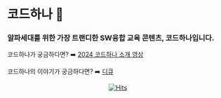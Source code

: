 # 코드하나 🚀

### 알파세대를 위한 가장 트랜디한 SW융합 교육 콘텐츠, 코드하나입니다.

코드하나가 궁금하다면? ➡️ [2024 코드하나 소개 영상](https://www.youtube.com/watch?v=1wcP8pONQoA&t=1s)


코드하나의 이야기가 궁금하다면? ➡️ [디큐](https://deq.co.kr/)


<div align=center>
  
[![Hits](https://hits.seeyoufarm.com/api/count/incr/badge.svg?url=https%3A%2F%2Fgithub.com%2Fcodehana-test&count_bg=%232C3BE2&title_bg=%23898BDC&icon=github.svg&icon_color=%23E7E7E7&title=codehana&edge_flat=false)](https://hits.seeyoufarm.com)

</div>
